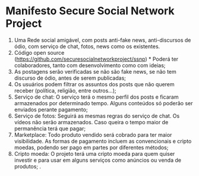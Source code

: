 # Manifesto Secure Social Network Project

1. Uma Rede social amigável, com posts anti-fake news, anti-discursos de ódio, com serviço de chat, fotos, news como os existentes.
2. Código open source (https://github.com/securesocialnetworkproject/ssnp) * Poderá ter colaboradores, tanto com desenvolvimento como com ideias;
3. As postagens serão verificadas se não são fake news, se não tem discurso de ódio, antes de serem publicadas;
4. Os usuários podem filtrar os assuntos dos posts que não querem receber (política, religião, entre outros…);
5. Serviço de chat: O serviço terá o mesmo perfil dos posts e ficaram armazenados por determinado tempo. Alguns conteúdos só poderão ser enviados perante   pagamento;
6. Serviço de fotos: Seguirá as mesmas regras do serviço de chat. Os vídeos não serão armazenados. Caso queira o tempo maior de permanência terá que pagar;
7. Marketplace: Todo produto vendido será cobrado para ter maior visibilidade. As formas de pagamento incluem as convencionais e cripto moedas, podendo ser pago em partes por diferentes métodos;
8. Cripto moeda: O projeto terá uma cripto moeda para quem quiser investir e para usar em alguns serviços como anúncios ou venda de produtos;
.
